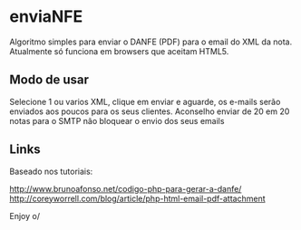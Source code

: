 enviaNFE
==================

Algoritmo simples para enviar o DANFE (PDF) para o email do XML da nota. Atualmente só funciona em browsers que aceitam HTML5.

## Modo de usar
Selecione 1 ou varios XML, clique em enviar e aguarde, os e-mails serão enviados aos poucos para os seus clientes. Aconselho enviar de 20 em 20 notas para o SMTP não bloquear o envio dos seus emails

## Links
Baseado nos tutoriais:

http://www.brunoafonso.net/codigo-php-para-gerar-a-danfe/
http://coreyworrell.com/blog/article/php-html-email-pdf-attachment
	
Enjoy o/
